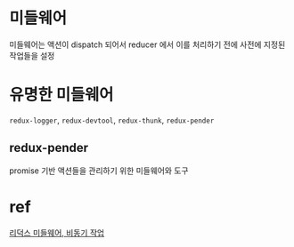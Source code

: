 
# 미들웨어
미들웨어는 액션이 dispatch 되어서 reducer 에서 이를 처리하기 전에 사전에 지정된 작업들을 설정

# 유명한 미들웨어
`redux-logger`, `redux-devtool`, `redux-thunk`, `redux-pender`
## redux-pender
promise 기반 액션들을 관리하기 위한 미들웨어와 도구

# ref
[리덕스 미들웨어, 비동기 작업](https://velopert.com/3401)